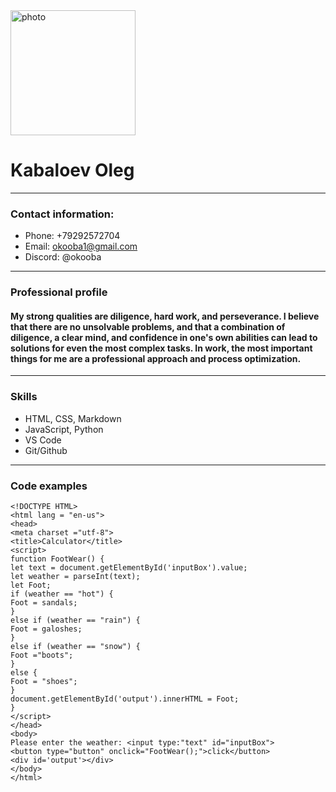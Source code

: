 <img src="RS School 2024\logo.png.png" alt="photo" width="200" height="200">

# Kabaloev Oleg
---
### Contact information:
 * Phone: +79292572704
 * Email: okooba1@gmail.com
 * Discord: @okooba
---
### Professional profile
#### My strong qualities are diligence, hard work, and perseverance. I believe that there are no unsolvable problems, and that a combination of diligence, a clear mind, and confidence in one's own abilities can lead to solutions for even the most complex tasks. In work, the most important things for me are a professional approach and process optimization.
---
### Skills
* HTML, CSS, Markdown
* JavaScript, Python
* VS Code
* Git/Github
 ---
 ### Code examples 
```
<!DOCTYPE HTML>
<html lang = "en-us">
<head>
<meta charset ="utf-8">
<title>Calculator</title>
<script>
function FootWear() {
let text = document.getElementById('inputBox').value;
let weather = parseInt(text);
let Foot;
if (weather == "hot") {
Foot = sandals;
} 
else if (weather == "rain") { 
Foot = galoshes;
} 
else if (weather == "snow") {
Foot ="boots";
} 
else { 
Foot = "shoes";
} 
document.getElementById('output').innerHTML = Foot;
} 
</script> 
</head>
<body>
Please enter the weather: <input type:"text" id="inputBox">
<button type="button" onclick="FootWear();">click</button>
<div id='output'></div> 
</body>
</html>
```
### 